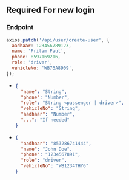## Required For new login

### Endpoint

```js
axios.patch('/api/user/create-user', {
  aadhaar: 123456789123,
  name: 'Pritam Paul',
  phone: 8597169216,
  role: 'driver',
  vehicleNo: 'WB76A8909',
});
```

- ```json
  {
    "name": "String",
    "phone": "Number",
    "role": "String <passenger | driver>",
    "vehicleNo": "String",
    "aadhaar": "Number",
    "...": "If needed"
  }
  ```

- ```json
  {
    "aadhaar": "853286741444",
    "name": "John Doe",
    "phone": "1234567891",
    "role": "driver",
    "vehicleNo": "WB1234THY6"
  }
  ```
